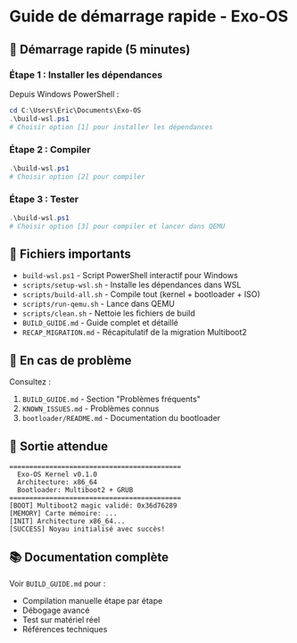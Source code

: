 # Guide de démarrage rapide - Exo-OS

## 🚀 Démarrage rapide (5 minutes)

### Étape 1 : Installer les dépendances

Depuis Windows PowerShell :

```powershell
cd C:\Users\Eric\Documents\Exo-OS
.\build-wsl.ps1
# Choisir option [1] pour installer les dépendances
```

### Étape 2 : Compiler

```powershell
.\build-wsl.ps1
# Choisir option [2] pour compiler
```

### Étape 3 : Tester

```powershell
.\build-wsl.ps1
# Choisir option [3] pour compiler et lancer dans QEMU
```

## 📁 Fichiers importants

- `build-wsl.ps1` - Script PowerShell interactif pour Windows
- `scripts/setup-wsl.sh` - Installe les dépendances dans WSL
- `scripts/build-all.sh` - Compile tout (kernel + bootloader + ISO)
- `scripts/run-qemu.sh` - Lance dans QEMU
- `scripts/clean.sh` - Nettoie les fichiers de build
- `BUILD_GUIDE.md` - Guide complet et détaillé
- `RECAP_MIGRATION.md` - Récapitulatif de la migration Multiboot2

## 🐛 En cas de problème

Consultez :
1. `BUILD_GUIDE.md` - Section "Problèmes fréquents"
2. `KNOWN_ISSUES.md` - Problèmes connus
3. `bootloader/README.md` - Documentation du bootloader

## 🎯 Sortie attendue

```
===========================================
  Exo-OS Kernel v0.1.0
  Architecture: x86_64
  Bootloader: Multiboot2 + GRUB
===========================================
[BOOT] Multiboot2 magic validé: 0x36d76289
[MEMORY] Carte mémoire: ...
[INIT] Architecture x86_64...
[SUCCESS] Noyau initialisé avec succès!
```

## 📚 Documentation complète

Voir `BUILD_GUIDE.md` pour :
- Compilation manuelle étape par étape
- Débogage avancé
- Test sur matériel réel
- Références techniques
